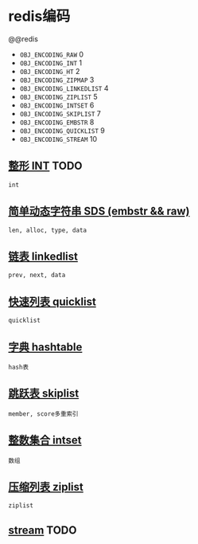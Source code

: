 # redis编码

@@redis

- `OBJ_ENCODING_RAW` 0
- `OBJ_ENCODING_INT` 1
- `OBJ_ENCODING_HT` 2
- `OBJ_ENCODING_ZIPMAP` 3
- `OBJ_ENCODING_LINKEDLIST` 4
- `OBJ_ENCODING_ZIPLIST` 5
- `OBJ_ENCODING_INTSET` 6
- `OBJ_ENCODING_SKIPLIST` 7  
- `OBJ_ENCODING_EMBSTR` 8
- `OBJ_ENCODING_QUICKLIST` 9
- `OBJ_ENCODING_STREAM` 10

## [整形 INT](_) TODO

    int

## [简单动态字符串 SDS (embstr && raw)](redis-encoding-sds.md)

    len, alloc, type, data

## [链表 linkedlist](redis-encoding-linkedlist.md)

    prev, next, data

## [快速列表 quicklist](redis-encoding-quicklist.md)

    quicklist

## [字典 hashtable](redis-encoding-hashtable.md)

    hash表

## [跳跃表 skiplist](redis-encoding-skiplist.md)

    member, score多重索引

## [整数集合 intset](redis-encoding-intset.md)

    数组

## [压缩列表 ziplist](redis-encoding-ziplist.md)

    ziplist

## [stream](_) TODO
